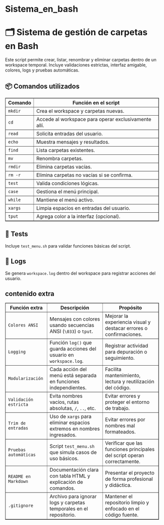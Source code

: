 # Sistema_en_bash

# 🗂️ Sistema de gestión de carpetas en Bash

Este script permite crear, listar, renombrar y eliminar carpetas dentro de un workspace temporal. Incluye validaciones estrictas, interfaz amigable, colores, logs y pruebas automáticas.

## 📦 Comandos utilizados

<table border="1" cellpadding="6" cellspacing="0">
  <thead>
    <tr>
      <th>Comando</th>
      <th>Función en el script</th>
    </tr>
  </thead>
  <tbody>
    <tr><td><code>mkdir</code></td><td>Crea el workspace y carpetas nuevas.</td></tr>
    <tr><td><code>cd</code></td><td>Accede al workspace para operar exclusivamente allí.</td></tr>
    <tr><td><code>read</code></td><td>Solicita entradas del usuario.</td></tr>
    <tr><td><code>echo</code></td><td>Muestra mensajes y resultados.</td></tr>
    <tr><td><code>find</code></td><td>Lista carpetas existentes.</td></tr>
    <tr><td><code>mv</code></td><td>Renombra carpetas.</td></tr>
    <tr><td><code>rmdir</code></td><td>Elimina carpetas vacías.</td></tr>
    <tr><td><code>rm -r</code></td><td>Elimina carpetas no vacías si se confirma.</td></tr>
    <tr><td><code>test</code></td><td>Valida condiciones lógicas.</td></tr>
    <tr><td><code>case</code></td><td>Gestiona el menú principal.</td></tr>
    <tr><td><code>while</code></td><td>Mantiene el menú activo.</td></tr>
    <tr><td><code>xargs</code></td><td>Limpia espacios en entradas del usuario.</td></tr>
    <tr><td><code>tput</code></td><td>Agrega color a la interfaz (opcional).</td></tr>
  </tbody>
</table>

## 🧪 Tests

Incluye `test_menu.sh` para validar funciones básicas del script.

## 📜 Logs

Se genera `workspace.log` dentro del workspace para registrar acciones del usuario.

## contenido extra

<table border="1" cellpadding="6" cellspacing="0">
  <thead>
    <tr>
      <th>Función extra</th>
      <th>Descripción</th>
      <th>Propósito</th>
    </tr>
  </thead>
  <tbody>
    <tr>
      <td><code>Colores ANSI</code></td>
      <td>Mensajes con colores usando secuencias ANSI (<code>\033</code>) o <code>tput</code>.</td>
      <td>Mejorar la experiencia visual y destacar errores o confirmaciones.</td>
    </tr>
    <tr>
      <td><code>Logging</code></td>
      <td>Función <code>log()</code> que guarda acciones del usuario en <code>workspace.log</code>.</td>
      <td>Registrar actividad para depuración o seguimiento.</td>
    </tr>
    <tr>
      <td><code>Modularización</code></td>
      <td>Cada acción del menú está separada en funciones independientes.</td>
      <td>Facilita mantenimiento, lectura y reutilización del código.</td>
    </tr>
    <tr>
      <td><code>Validación estricta</code></td>
      <td>Evita nombres vacíos, rutas absolutas, <code>/</code>, <code>..</code>, etc.</td>
      <td>Evitar errores y proteger el entorno de trabajo.</td>
    </tr>
    <tr>
      <td><code>Trim de entradas</code></td>
      <td>Uso de <code>xargs</code> para eliminar espacios extremos en nombres ingresados.</td>
      <td>Evitar errores por nombres mal formateados.</td>
    </tr>
    <tr>
      <td><code>Pruebas automáticas</code></td>
      <td>Script <code>test_menu.sh</code> que simula casos de uso básicos.</td>
      <td>Verificar que las funciones principales del script operan correctamente.</td>
    </tr>
    <tr>
      <td><code>README en Markdown</code></td>
      <td>Documentación clara con tabla HTML y explicación de comandos.</td>
      <td>Presentar el proyecto de forma profesional y didáctica.</td>
    </tr>
    <tr>
      <td><code>.gitignore</code></td>
      <td>Archivo para ignorar logs y carpetas temporales en el repositorio.</td>
      <td>Mantener el repositorio limpio y enfocado en el código fuente.</td>
    </tr>
  </tbody>
</table>
